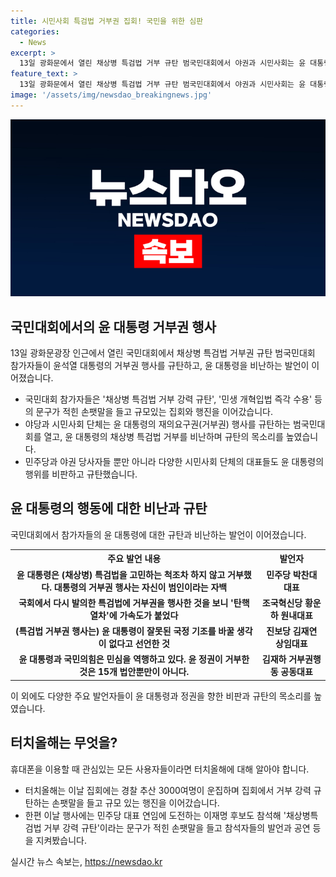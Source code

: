 ```yaml
---
title: 시민사회 특검법 거부권 집회! 국민을 위한 심판
categories:
  - News
excerpt: >
  13일 광화문에서 열린 채상병 특검법 거부 규탄 범국민대회에서 야권과 시민사회는 윤 대통령의 거부권 행사를 규탄하고, 채상병 사건 수사외압 의혹의 진상 규명을 촉구했다. 윤 대통령의 거부를 비판하며, 국민의 명령을 무시했다고 주장하고 있으며, 이에 대한 비판을 내세웠다. 집회 참가자들은 3000명이 넘는 것으로 추산되며, 광화문에서 3km를 행진하면서 민생 개혁입법 즉각 수용을 요구했다. #거부권 #대통령 #특검법 #규탄 #야권
feature_text: >
  13일 광화문에서 열린 채상병 특검법 거부 규탄 범국민대회에서 야권과 시민사회는 윤 대통령의 거부권 행사를 규탄하고, 채상병 사건 수사외압 의혹의 진상 규명을 촉구했다. 윤 대통령의 거부를 비판하며, 국민의 명령을 무시했다고 주장하고 있으며, 이에 대한 비판을 내세웠다. 집회 참가자들은 3000명이 넘는 것으로 추산되며, 광화문에서 3km를 행진하면서 민생 개혁입법 즉각 수용을 요구했다. #거부권 #대통령 #특검법 #규탄 #야권
image: '/assets/img/newsdao_breakingnews.jpg'
---
```


<p><img src="/assets/img/newsdao_breakingnews.jpg" alt="firstkoreanews 속보" /></p>

<h2 data-ke-size="size26">국민대회에서의 윤 대통령 거부권 행사</h2>

<p data-ke-size="size16">13일 광화문광장 인근에서 열린 국민대회에서 채상병 특검법 거부권 규탄 범국민대회 참가자들이 윤석열 대통령의 거부권 행사를 규탄하고, 윤 대통령을 비난하는 발언이 이어졌습니다.</p>

<ul>
  <li>국민대회 참가자들은 '채상병 특검법 거부 강력 규탄', '민생 개혁입법 즉각 수용' 등의 문구가 적힌 손팻말을 들고 규모있는 집회와 행진을 이어갔습니다.</li>
  <li>야당과 시민사회 단체는 윤 대통령의 재의요구권(거부권) 행사를 규탄하는 범국민대회를 열고, 윤 대통령의 채상병 특검법 거부를 비난하며 규탄의 목소리를 높였습니다.</li>
  <li>민주당과 야권 당사자들 뿐만 아니라 다양한 시민사회 단체의 대표들도 윤 대통령의 행위를 비판하고 규탄했습니다.</li>
</ul>

<h2 data-ke-size="size26">윤 대통령의 행동에 대한 비난과 규탄</h2>

<p data-ke-size="size16">국민대회에서 참가자들의 윤 대통령에 대한 규탄과 비난하는 발언이 이어졌습니다.</p>

<table>
  <tr>
    <th>주요 발언 내용</th>
    <th>발언자</th>
  </tr>
  <tr>
    <td style="text-align: center; height: 17px;"><b>윤 대통령은 (채상병) 특검법을 고민하는 척조차 하지 않고 거부했다. 대통령의 거부권 행사는 자신이 범인이라는 자백</b></td>
    <td style="text-align: center; height: 17px;"><b>민주당 박찬대 대표</b></td>
  </tr>
  <tr>
    <td style="text-align: center; height: 17px;"><b>국회에서 다시 발의한 특검법에 거부권을 행사한 것을 보니 '탄핵 열차'에 가속도가 붙었다</b></td>
    <td style="text-align: center; height: 17px;"><b>조국혁신당 황운하 원내대표</b></td>
  </tr>
  <tr>
    <td style="text-align: center; height: 17px;"><b>(특검법 거부권 행사는) 윤 대통령이 잘못된 국정 기조를 바꿀 생각이 없다고 선언한 것</b></td>
    <td style="text-align: center; height: 17px;"><b>진보당 김재연 상임대표</b></td>
  </tr>
  <tr>
    <td style="text-align: center; height: 17px;"><b>윤 대통령과 국민의힘은 민심을 역행하고 있다. 윤 정권이 거부한 것은 15개 법안뿐만이 아니다.</b></td>
    <td style="text-align: center; height: 17px;"><b>김재하 거부권행동 공동대표</b></td>
  </tr>
</table>

<p data-ke-size="size16">이 외에도 다양한 주요 발언자들이 윤 대통령과 정권을 향한 비판과 규탄의 목소리를 높였습니다.</p>

<h2 data-ke-size="size26">터치올해는 무엇을?</h2>

<p data-ke-size="size16">휴대폰을 이용할 때 관심있는 모든 사용자들이라면 터치올해에 대해 알아야 합니다.</p>

<ul>
  <li>터치올해는 이날 집회에는 경찰 추산 3000여명이 운집하며 집회에서 거부 강력 규탄하는 손팻말을 들고 규모 있는 행진을 이어갔습니다.</li>
  <li>한편 이날 행사에는 민주당 대표 연임에 도전하는 이재명 후보도 참석해 '채상병특검법 거부 강력 규탄'이라는 문구가 적힌 손팻말을 들고 참석자들의 발언과 공연 등을 지켜봤습니다.</li>
</ul>
실시간 뉴스 속보는, <a href="https://newsdao.kr" rel="dofollow">https://newsdao.kr</a>


